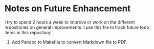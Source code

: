 # Notes on Future Enhancement

I try to spend 2 hours a week to improve or work on the different
repositories on general improvements.  I use this file to track future
todo items in this repository.

1. Add Pandoc to Makefile to convert Markdown file to PDF.
